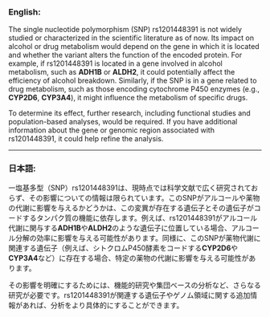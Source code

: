 ### English:
The single nucleotide polymorphism (SNP) rs1201448391 is not widely studied or characterized in the scientific literature as of now. Its impact on alcohol or drug metabolism would depend on the gene in which it is located and whether the variant alters the function of the encoded protein. For example, if rs1201448391 is located in a gene involved in alcohol metabolism, such as **ADH1B** or **ALDH2**, it could potentially affect the efficiency of alcohol breakdown. Similarly, if the SNP is in a gene related to drug metabolism, such as those encoding cytochrome P450 enzymes (e.g., **CYP2D6**, **CYP3A4**), it might influence the metabolism of specific drugs.

To determine its effect, further research, including functional studies and population-based analyses, would be required. If you have additional information about the gene or genomic region associated with rs1201448391, it could help refine the analysis.

---

### 日本語:
一塩基多型（SNP）rs1201448391は、現時点では科学文献で広く研究されておらず、その影響についての情報は限られています。このSNPがアルコールや薬物の代謝に影響を与えるかどうかは、この変異が存在する遺伝子とその遺伝子がコードするタンパク質の機能に依存します。例えば、rs1201448391がアルコール代謝に関与する**ADH1B**や**ALDH2**のような遺伝子に位置している場合、アルコール分解の効率に影響を与える可能性があります。同様に、このSNPが薬物代謝に関連する遺伝子（例えば、シトクロムP450酵素をコードする**CYP2D6**や**CYP3A4**など）に存在する場合、特定の薬物の代謝に影響を与える可能性があります。

その影響を明確にするためには、機能的研究や集団ベースの分析など、さらなる研究が必要です。rs1201448391が関連する遺伝子やゲノム領域に関する追加情報があれば、分析をより具体的にすることができます。
